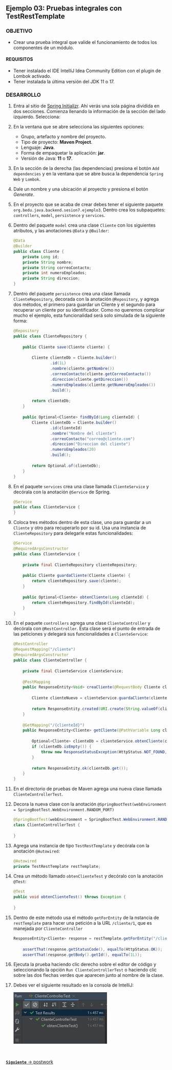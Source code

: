 ## Ejemplo 03: Pruebas integrales con TestRestTemplate

### OBJETIVO

- Crear una prueba integral que valide el funcionamiento de todos los componentes de un módulo.

#### REQUISITOS
- Tener instalado el IDE IntelliJ Idea Community Edition con el plugin de Lombok activado.
- Tener instalada la última versión del JDK 11 o 17.


### DESARROLLO

1. Entra al sitio de <a href="https://start.spring.io/" target="_blank">Spring Initializr</a>. Ahí verás una sola página dividida en dos secciones. Comienza llenando la información de la sección del lado izquierdo. Selecciona:

2. En la ventana que se abre selecciona las siguientes opciones:
    - Grupo, artefacto y nombre del proyecto.
    - Tipo de proyecto: **Maven Project**.
    - Lenguaje: **Java**.
    - Forma de empaquetar la aplicación: **jar**.
    - Versión de Java: **11** o **17**.

3. En la sección de la derecha (las dependencias) presiona el botón `Add dependencies` y en la ventana que se abre busca la dependencia `Spring Web` y `Lombok`.

4. Dale un nombre y una ubicación al proyecto y presiona el botón *Generate*.

5. En el proyecto que se acaba de crear debes tener el siguiente paquete `org.bedu.java.backend.sesion7.ejemplo3`. Dentro crea los subpaquetes: `controllers`, `model`, `persistence` y `services`.

6. Dentro del paquete `model` crea una clase `Cliente` con los siguientes atributos, y las anotaciones `@Data` y `@Builder`:
    ```java
    @Data
    @Builder
    public class Cliente {
        private Long id;
        private String nombre;
        private String correoContacto;
        private int numeroEmpleados;
        private String direccion;
    }
    ```

7. Dentro del paquete `persistence` crea una clase llamada `ClienteRepository`, decorada con la anotación `@Repository`, y agrega dos métodos, el primero para guardar un Cliente y el segundo para recuperar un cliente por su identificador. Como no queremos complicar mucho el ejemplo, esta funcionalidad será solo simulada de la siguiente forma:
    ```java
    @Repository
    public class ClienteRepository {

        public Cliente save(Cliente cliente) {

            Cliente clienteDb = Cliente.builder()
                    .id(1L)
                    .nombre(cliente.getNombre())
                    .correoContacto(cliente.getCorreoContacto())
                    .direccion(cliente.getDireccion())
                    .numeroEmpleados(cliente.getNumeroEmpleados())
                    .build();

            return clienteDb;
        }

        public Optional<Cliente> findById(Long clienteId) {
            Cliente clienteDb = Cliente.builder()
                    .id(clienteId)
                    .nombre("Nombre del cliente")
                    .correoContacto("correo@cliente.com")
                    .direccion("Direccion del cliente")
                    .numeroEmpleados(20)
                    .build();

            return Optional.of(clienteDb);
        }
    }
    ```

8. En el paquete `services` crea una clase llamada `ClienteService` y decórala con la anotación `@Service` de Spring.

    ```java
    @Service
    public class ClienteService {
    }
    ```

9. Coloca tres métodos dentro de esta clase, uno para guardar a un `Cliente` y otro para recuperarlo por su id. Usa una instancia de `ClienteRepository` para delegarle estas funcionalidades:
    ```java
    @Service
    @RequiredArgsConstructor
    public class ClienteService {

        private final ClienteRepository clienteRepository;

        public Cliente guardaCliente(Cliente cliente) {
            return clienteRepository.save(cliente);
        }

        public Optional<Cliente> obtenCliente(Long clienteId) {
            return clienteRepository.findById(clienteId);
        }
    }
    ```

10. En el paquete `controllers` agrega una clase `ClienteController` y decórala con `@RestController`. Esta clase será el punto de entrada de las peticiones y delegará sus funcionalidades a `ClienteService`:
    ```java
    @RestController
    @RequestMapping("/cliente")
    @RequiredArgsConstructor
    public class ClienteController {

        private final ClienteService clienteService;

        @PostMapping
        public ResponseEntity<Void> creaCliente(@RequestBody Cliente cliente) {

            Cliente clienteNuevo = clienteService.guardaCliente(cliente);

            return ResponseEntity.created(URI.create(String.valueOf(clienteNuevo.getId()))).build();
        }

        @GetMapping("/{clienteId}")
        public ResponseEntity<Cliente> getCliente(@PathVariable Long clienteId) {

            Optional<Cliente> clienteDb = clienteService.obtenCliente(clienteId);
            if (clienteDb.isEmpty()) {
                throw new ResponseStatusException(HttpStatus.NOT_FOUND, "El cliente especificado no existe.");
            }

            return ResponseEntity.ok(clienteDb.get());
        }
    }
    ```

11. En el directorio de pruebas de Maven agrega una nueva clase llamada `ClienteControllerTest`.

12. Decora la nueva clase con la anotación `@SpringBootTest(webEnvironment = SpringBootTest.WebEnvironment.RANDOM_PORT)`
    ```java
    @SpringBootTest(webEnvironment = SpringBootTest.WebEnvironment.RANDOM_PORT)
    class ClienteControllerTest {

    }
    ```

13. Agrega una instancia de tipo `TestRestTemplate` y decórala con la anotación `@Autowired`:

    ```java
    @Autowired
    private TestRestTemplate restTemplate;
    ```


14. Crea un método llamado `obtenClienteTest` y decóralo con la anotación `@Test`:

    ```java
    @Test
    public void obtenClienteTest() throws Exception {
        
    }
    ```

15. Dentro de este método usa el método `getForEntity` de la nstancia de `restTemplate` para hacer una petición a la URL `/cliente/1`, que es manejada por `ClienteController`

    ```java
    ResponseEntity<Cliente> response = restTemplate.getForEntity("/cliente/1", Cliente.class);

        assertThat(response.getStatusCode(), equalTo(HttpStatus.OK));
        assertThat(response.getBody().getId(), equalTo(1L));
    ```

16. Ejecuta la prueba haciendo clic derecho sobre el editor de código y seleccionando la opción `Run ClienteControllerTest` o haciendo clic sobre las dos flechas verdes que aparecen junto al nombre de la clase.

17. Debes ver el siguiente resultado en la consola de IntelliJ:

    ![imagen](img/img_01.png)



<br>

[**`Siguiente`** -> postwork](../Postwork/)